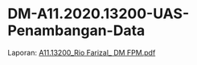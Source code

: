 # DM-A11.2020.13200-UAS-Penambangan-Data
Laporan:
[A11.13200_Rio Farizal_ DM FPM.pdf](https://github.com/user-attachments/files/18468786/A11.13200_Rio.Farizal_.DM.FPM.pdf)
